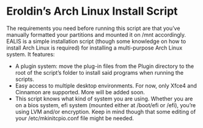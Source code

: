 ﻿# **Eroldin’s Arch Linux Install Script**
The requirements you need before running this script are that you’ve manually formatted your partitions and mounted it on /mnt accordingly.
EALIS is a simple installation script (though some knowledge on how to install Arch Linux is required) for installing a multi-purpose Arch Linux system. It features:

- A plugin system: move the plug-in files from the Plugin directory to the root of the script’s folder to install said programs when running the scripts.
- Easy access to multiple desktop environments. For now, only Xfce4 and Cinnamon are supported. More will be added soon.
- This script knows what kind of system you are using. Whether you are on a bios system, efi system (mounted either at /boot/efi or /efi), you’re using LVM and/or encryption. Keep in mind though that some editing of your /etc/mkinitcpio.conf file might be needed.
